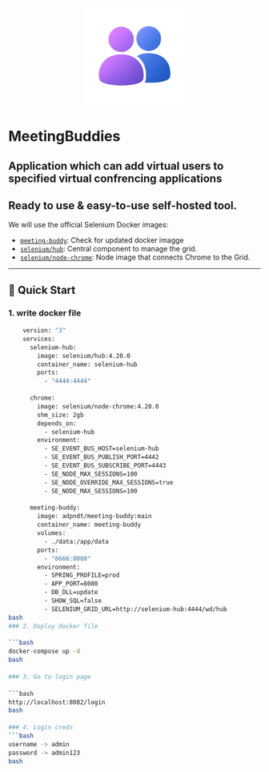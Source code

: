 <div align="center" width="100%">
    <img src="./src/main/resources/static/images/android-chrome-512x512.png" width="200" height="200" alt="" />
</div>


# MeetingBuddies
## Application which can add virtual users to specified virtual confrencing applications
## Ready to use & easy-to-use self-hosted tool.

We will use the official Selenium Docker images:


- [`meeting-buddy`](https://hub.docker.com/repository/docker/adpndt/meeting-buddy): Check for updated docker imagge 
- [`selenium/hub`](https://hub.docker.com/r/selenium/hub): Central component to manage the grid.
- [`selenium/node-chrome`](https://hub.docker.com/r/selenium/node-chrome): Node image that connects Chrome to the Grid.

---

## 🚀 Quick Start

### 1. write docker file

```bash
    version: "3"
    services:
      selenium-hub:
        image: selenium/hub:4.20.0
        container_name: selenium-hub
        ports:
          - "4444:4444"
    
      chrome:
        image: selenium/node-chrome:4.20.0
        shm_size: 2gb
        depends_on:
          - selenium-hub
        environment:
          - SE_EVENT_BUS_HOST=selenium-hub
          - SE_EVENT_BUS_PUBLISH_PORT=4442
          - SE_EVENT_BUS_SUBSCRIBE_PORT=4443
          - SE_NODE_MAX_SESSIONS=100
          - SE_NODE_OVERRIDE_MAX_SESSIONS=true
          - SE_NODE_MAX_SESSIONS=100
    
      meeting-buddy:
        image: adpndt/meeting-buddy:main
        container_name: meeting-buddy
        volumes:
          - ./data:/app/data
        ports:
          - "8666:8080"
        environment:
          - SPRING_PROFILE=prod
          - APP_PORT=8080
          - DB_DLL=update
          - SHOW_SQL=false
          - SELENIUM_GRID_URL=http://selenium-hub:4444/wd/hub
bash
### 2. Doploy docker file

```bash
docker-compose up -d
bash

### 3. Go to login page

```bash
http://localhost:8082/login
bash

### 4. Login creds
```bash
username -> admin
password -> admin123
bash






